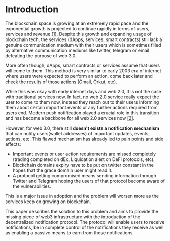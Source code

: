 # Introduction

The blockchain space is growing at an extremely rapid pace and the exponential growth is projected to continue rapidly in terms of users, services and revenue [\[1\]](../references.md). Despite this growth and expanding usage of blockchain tech, the services \(dApps, services, smart contracts\) still lack a genuine communication medium with their users which is sometimes filled by alternative communication mediums like twitter, telegram or email defeating the purpose of web 3.0.

More often though, dApps, smart contracts or services assume that users will come to them. This method is very similar to early 2003 era of internet where users were expected to perform an action, come back later and check the results of those actions \(Gmail, Orkut, etc\). 

While this was okay with early internet days and web 2.0, It is not the case with traditional services now. In fact, no web 2.0 service really expect the user to come to them now, instead they reach out to their users informing them about certain important events or any further actions required from users end. Modern push notification played a crucial role in this transition and has become a backbone for all web 2.0 services now [\[2\]](../references.md).

However, for web 3.0, there still **doesn't exists a** **notification mechanism** that can notify users\(wallet addresses\) of important updates, events, actions, etc. This flawed mechanism has already led to pain points and side effects:

* Important events or user action requirements are missed completely \(trading completed on dEx, Liquidation alert on DeFi protocols, etc\).
* Blockchain domains expiry have to be put on twitter constant in the hopes that the grace domain user might read it.
* A protocol getting compromised means sending information through Twitter and Telegram hoping the users of that protocol become aware of the vulnerabilities.

This is a major issue in adoption and the problem will worsen more as the services keep on growing on blockchain.

This paper describes the solution to this problem and aims to provide the missing piece of web3 infrastructure with the introduction of the decentralized notification protocol. The protocol will enable users to receive notifications, be in complete control of the notifications they receive as well as enabling a passive means to earn from those notifications.

